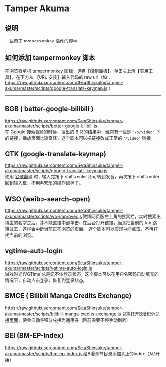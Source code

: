 # Tamper Akuma
## 说明
一些用于 tampermonkey 插件的脚本

## 如何添加 tampermonkey 脚本
在浏览器单机 tampermonkey 图标，选择【控制面板】，单击右上角【实用工具】，在下方从 【URL 安装】输入代码的 raw url（如：https://raw.githubusercontent.com/SetaShinsuke/tamper-akuma/master/scripts/google-translate-keymap.js ）

---

## BGB ( better-google-bilibili )
https://raw.githubusercontent.com/SetaShinsuke/tamper-akuma/master/scripts/better-google-bilibili.js    
在 Google 搜索视频的时候，搜出的 B 站的结果中，经常有一些是 `"/s/video"` 下的链接，播放页面比较奇怪，这个脚本可以把链接改成正常的 `"/video"` 链接。

## GTK (google-translate-keymap)
https://raw.githubusercontent.com/SetaShinsuke/tamper-akuma/master/scripts/google-translate-keymap.js    
使用 [谷歌翻译](https://translate.google.com/) 时，输入完按下 shift+enter 即可转到发音，再次按下 shift+enter 回到输入框，不用再繁琐的操作鼠标了。

## WSO (weibo-search-open)
https://raw.githubusercontent.com/SetaShinsuke/tamper-akuma/master/scripts/wb-improver.js
微博网页版左上角的搜索栏，实时搜索出博主的名字之后，并不能直接中键单击、在后台打开链接，而是把当前的 tab 跳转过去，这样会中断当前正在浏览的页面。
这个脚本可以实现中间点击，不再打扰当前的浏览。


## vgtime-auto-login
https://raw.githubusercontent.com/SetaShinsuke/tamper-akuma/master/scripts/vgtime-auto-login.js  
游戏时光(VGTime)总是记不住登录状态，这个脚本可以在用户名密码自动填充的情况下，自动点击登录，恢复到登录状态。

## BMCE ( Bilibili Manga Credits Exchange) 
https://raw.githubusercontent.com/SetaShinsuke/tamper-akuma/master/scripts/bilibili-manga-credits-exchange.js
只需打开[B漫积分兑换页面](https://manga.bilibili.com/eden/credits-exchange.html?refresh=true)，便会自动将积分兑换为通用券（目前需要不停手动刷新）

## BEI (BM-EP-Index)
https://raw.githubusercontent.com/SetaShinsuke/tamper-akuma/master/scripts/bm-ep-index.js
给B漫章节目录添加真正的index（从1开始）